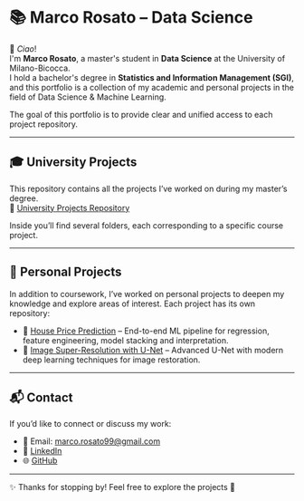 # 📚 Marco Rosato – Data Science

👋 *Ciao*!  
I'm **Marco Rosato**, a master's student in **Data Science** at the University of Milano-Bicocca.  
I hold a bachelor's degree in **Statistics and Information Management (SGI)**, and this portfolio is a collection of my academic and personal projects in the field of Data Science & Machine Learning.  

The goal of this portfolio is to provide clear and unified access to each project repository. 

---

## 🎓 University Projects
This repository contains all the projects I’ve worked on during my master’s degree.  
📂 [University Projects Repository](https://github.com/kugogt/University_projects)  

Inside you’ll find several folders, each corresponding to a specific course project.

---

## 🚀 Personal Projects
In addition to coursework, I’ve worked on personal projects to deepen my knowledge and explore areas of interest. Each project has its own repository:

- 🏡 [House Price Prediction](https://github.com/kugogt/Housing-Price-Prediction) – End-to-end ML pipeline for regression, feature engineering, model stacking and interpretation.  
- 🧠 [Image Super-Resolution with U-Net](https://github.com/kugogt/SR-Restoration-images-U-Net/tree/main) – Advanced U-Net with modern deep learning techniques for image restoration.  


---

## 📬 Contact
If you’d like to connect or discuss my work:  
- 📧 Email: marco.rosato99@gmail.com  
- 💼 [LinkedIn](https://www.linkedin.com/in/marco-rosato-39503819b/)
- 🌐 [GitHub](https://github.com/kugogt) 

---

✨ Thanks for stopping by! Feel free to explore the projects 🚀
